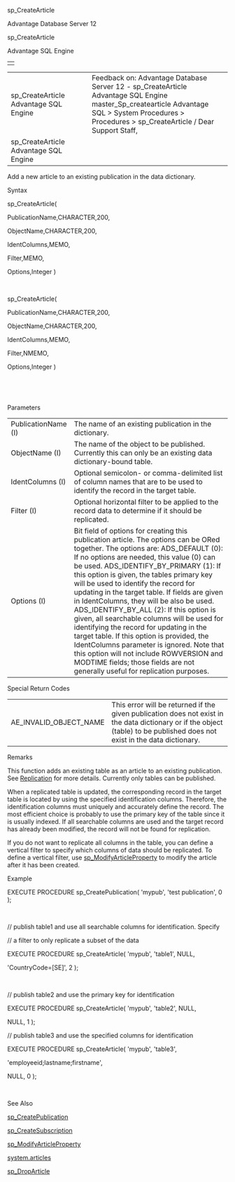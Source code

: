 sp\_CreateArticle




Advantage Database Server 12  

sp\_CreateArticle

Advantage SQL Engine

|  |
| --- |
|  |

|  |  |  |  |  |
| --- | --- | --- | --- | --- |
| sp\_CreateArticle  Advantage SQL Engine |  |  | Feedback on: Advantage Database Server 12 - sp\_CreateArticle Advantage SQL Engine master\_Sp\_createarticle Advantage SQL > System Procedures > Procedures > sp\_CreateArticle / Dear Support Staff, |  |
| sp\_CreateArticle  Advantage SQL Engine |  |  |  |  |

Add a new article to an existing publication in the data dictionary.

Syntax

sp\_CreateArticle(

PublicationName,CHARACTER,200,

ObjectName,CHARACTER,200,

IdentColumns,MEMO,

Filter,MEMO,

Options,Integer )

 

sp\_CreateArticle(

PublicationName,CHARACTER,200,

ObjectName,CHARACTER,200,

IdentColumns,MEMO,

Filter,NMEMO,

Options,Integer )

 

 

Parameters

|  |  |
| --- | --- |
| PublicationName (I) | The name of an existing publication in the dictionary. |
| ObjectName (I) | The name of the object to be published. Currently this can only be an existing data dictionary-bound table. |
| IdentColumns (I) | Optional semicolon- or comma-delimited list of column names that are to be used to identify the record in the target table. |
| Filter (I) | Optional horizontal filter to be applied to the record data to determine if it should be replicated. |
| Options (I) | Bit field of options for creating this publication article. The options can be ORed together. The options are:  ADS\_DEFAULT (0): If no options are needed, this value (0) can be used.  ADS\_IDENTIFY\_BY\_PRIMARY (1): If this option is given, the tables primary key will be used to identify the record for updating in the target table. If fields are given in IdentColumns, they will be also be used.  ADS\_IDENTIFY\_BY\_ALL (2): If this option is given, all searchable columns will be used for identifying the record for updating in the target table. If this option is provided, the IdentColumns parameter is ignored. Note that this option will not include ROWVERSION and MODTIME fields; those fields are not generally useful for replication purposes. |

Special Return Codes

|  |  |
| --- | --- |
| AE\_INVALID\_OBJECT\_NAME | This error will be returned if the given publication does not exist in the data dictionary or if the object (table) to be published does not exist in the data dictionary. |

Remarks

This function adds an existing table as an article to an existing publication. See [Replication](master_replication_overview.htm) for more details. Currently only tables can be published.

When a replicated table is updated, the corresponding record in the target table is located by using the specified identification columns. Therefore, the identification columns must uniquely and accurately define the record. The most efficient choice is probably to use the primary key of the table since it is usually indexed. If all searchable columns are used and the target record has already been modified, the record will not be found for replication.

If you do not want to replicate all columns in the table, you can define a vertical filter to specify which columns of data should be replicated. To define a vertical filter, use [sp\_ModifyArticleProperty](master_sp_modifyarticleproperty.htm) to modify the article after it has been created.

Example

EXECUTE PROCEDURE sp\_CreatePublication( 'mypub', 'test publication', 0 );

 

// publish table1 and use all searchable columns for identification. Specify

// a filter to only replicate a subset of the data

EXECUTE PROCEDURE sp\_CreateArticle( 'mypub', 'table1', NULL,

'CountryCode=[SE]', 2 );

 

// publish table2 and use the primary key for identification

EXECUTE PROCEDURE sp\_CreateArticle( 'mypub', 'table2', NULL,

NULL, 1 );

// publish table3 and use the specified columns for identification

EXECUTE PROCEDURE sp\_CreateArticle( 'mypub', 'table3',

'employeeid;lastname;firstname',

NULL, 0 );

 

See Also

[sp\_CreatePublication](master_sp_createpublication.htm)

[sp\_CreateSubscription](master_sp_createsubscription.htm)

[sp\_ModifyArticleProperty](master_sp_modifyarticleproperty.htm)

[system.articles](master_system_publicationarticles.htm)

[sp\_DropArticle](master_sp_droparticle.htm)